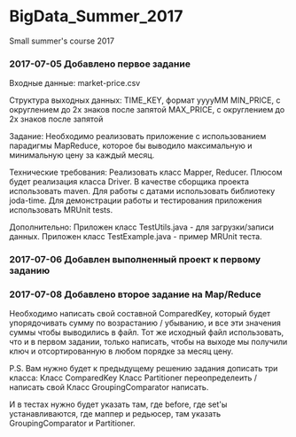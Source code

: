 # BigData_Summer_2017
Small summer's course 2017


### 2017-07-05 Добавлено первое задание

Входные данные:
market-price.csv

Структура выходных данных:
TIME_KEY, формат yyyyMM
MIN_PRICE, с округлением до 2х знаков после запятой
MAX_PRICE, с округлением до 2х знаков после запятой

Задание:
Необходимо реализовать приложение с использованием парадигмы MapReduce, которое бы
выводило максимальную и минимальную цену за каждый месяц.

Технические требования:
Реализовать класс Mapper, Reducer. Плюсом будет реализация класса Driver.
В качестве сборщика проекта использовать maven.
Для работы с датами использовать библиотеку joda-time.
Для демонстрации работы и тестирования приложения использовать MRUnit tests.

Дополнительно:
Приложен класс TestUtils.java - для загрузки/записи данных.
Приложен класс TestExample.java - пример MRUnit теста.

### 2017-07-06 Добавлен выполненный проект к первому заданию

### 2017-07-08 Добавлено второе задание на Map/Reduce
Необходимо написать свой составной ComparedKey, который будет упорядочивать сумму по возрастанию / убыванию, и все эти значения суммы чтобы выводились в файл. Тот же исходный файл использовать, что и в первом задании, только написать, чтобы на выходе мы получили ключ и отсортированную в любом порядке за месяц цену.

P.S. Вам нужно будет к предыдущему решению задания дописать три класса:
	Класс ComparedKey
	Класс Partitioner переопределеить / написать свой
	Класс GroupingComparator написать.

И в тестах нужно будет указать там, где before, где set'ы устанавливаются, где маппер и редьюсер, там указать GroupingComparator и Partitioner.